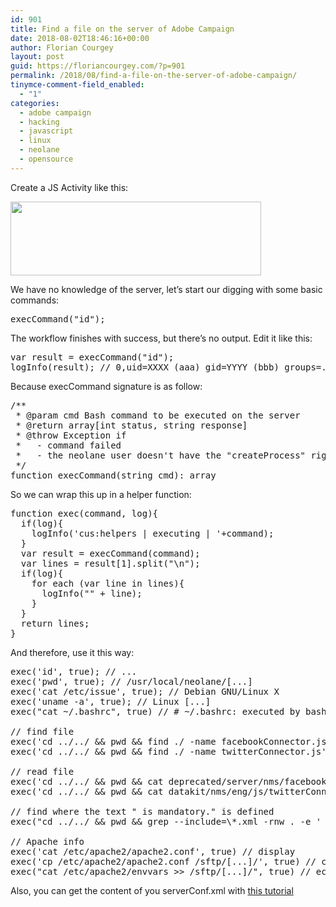```yaml
---
id: 901
title: Find a file on the server of Adobe Campaign
date: 2018-08-02T18:46:16+00:00
author: Florian Courgey
layout: post
guid: https://floriancourgey.com/?p=901
permalink: /2018/08/find-a-file-on-the-server-of-adobe-campaign/
tinymce-comment-field_enabled:
  - "1"
categories:
  - adobe campaign
  - hacking
  - javascript
  - linux
  - neolane
  - opensource
---
```

Create a JS Activity like this:

<img class="aligncenter size-full wp-image-902" src="https://i2.wp.com/floriancourgey.com/wp-content/uploads/2018/08/js-activity.jpg?resize=401%2C118&#038;ssl=1" alt="" width="401" height="118" srcset="https://i2.wp.com/floriancourgey.com/wp-content/uploads/2018/08/js-activity.jpg?w=401&ssl=1 401w, https://i2.wp.com/floriancourgey.com/wp-content/uploads/2018/08/js-activity.jpg?resize=300%2C88&ssl=1 300w" sizes="(max-width: 401px) 100vw, 401px" data-recalc-dims="1" />

We have no knowledge of the server, let&#8217;s start our digging with some basic commands:

<pre class="lang:js decode:true">execCommand("id");</pre>

The workflow finishes with success, but there&#8217;s no output. Edit it like this:

<pre class="lang:js decode:true">var result = execCommand("id");
logInfo(result); // 0,uid=XXXX (aaa) gid=YYYY (bbb) groups=...</pre>

Because <span class="lang:js decode:true crayon-inline ">execCommand</span>  signature is as follow:

<pre class="lang:js decode:true">/**
 * @param cmd Bash command to be executed on the server
 * @return array[int status, string response]
 * @throw Exception if 
 *   - command failed
 *   - the neolane user doesn't have the "createProcess" right
 */
function execCommand(string cmd): array</pre>

So we can wrap this up in a helper function:

<pre class="lang:js decode:true">function exec(command, log){
  if(log){
    logInfo('cus:helpers | executing | '+command);
  }
  var result = execCommand(command);
  var lines = result[1].split("\n");
  if(log){
    for each (var line in lines){ 
      logInfo("" + line);
    }
  }
  return lines;
}</pre>

And therefore, use it this way:

<pre class="lang:js decode:true ">exec('id', true); // ...
exec('pwd', true); // /usr/local/neolane/[...]
exec('cat /etc/issue', true); // Debian GNU/Linux X
exec('uname -a', true); // Linux [...]
exec("cat ~/.bashrc", true) // # ~/.bashrc: executed by bash(1) for non-login shells. [...]

// find file
exec('cd ../../ && pwd && find ./ -name facebookConnector.js', true)
exec('cd ../../ && pwd && find ./ -name twitterConnector.js', true)

// read file
exec('cd ../../ && pwd && cat deprecated/server/nms/facebookConnector.js', true)
exec('cd ../../ && pwd && cat datakit/nms/eng/js/twitterConnector.js', true)

// find where the text " is mandatory." is defined
exec("cd ../../ && pwd && grep --include=\*.xml -rnw . -e ' is mandatory.' ", true); // 08/02/2018 2:53:11 PM	js2222	./datakit/nms/eng/package/systemStrings.xml:116:  &lt;dictionaryString locale="en" context="system" object-id="0" sourceId="requiredLog" status="2" text="Field '{1}' is mandatory."&gt;

// Apache info
exec('cat /etc/apache2/apache2.conf', true) // display
exec('cp /etc/apache2/apache2.conf /sftp/[...]/', true) // copy to your ftp
exec("cat /etc/apache2/envvars &gt;&gt; /sftp/[...]/", true) // echo to a file</pre>

Also, you can get the content of you serverConf.xml with [this tutorial](https://floriancourgey.com/2018/10/get-the-content-of-your-serverconf-xml-in-adobe-campaign/)